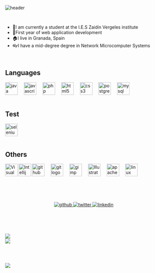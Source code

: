 ![header](https://capsule-render.vercel.app/api?type=waving&color=auto&height=300&section=header&text=Carlos%20Bernal&fontSize=90&animation=fadeIn&fontAlignY=38&desc=Welcome%20to%20my%20GitHub%20Profile%20!&descAlignY=51&descAlign=62)

<br>

- 🔭I am currently a student at the I.E.S Zaidín Vergeles institute
- 🌱First year of web application development
- 🏠I live in Granada, Spain
- 👓I have a mid-degree degree in Network Microcomputer Systems

<br>

## Languages
<div align="left">
  <img src="https://cdn.jsdelivr.net/gh/devicons/devicon/icons/java/java-original.svg" height="40" alt="java logo"  />
  <img width="12" />
  <img src="https://cdn.jsdelivr.net/gh/devicons/devicon/icons/javascript/javascript-original.svg" height="40" alt="javascript logo"  />
  <img width="12" />
  <img src="https://cdn.jsdelivr.net/gh/devicons/devicon/icons/php/php-original.svg" height="40" alt="php logo"  />
  <img width="12" />
  <img src="https://cdn.jsdelivr.net/gh/devicons/devicon/icons/html5/html5-original.svg" height="40" alt="html5 logo"  />
  <img width="12" />
  <img src="https://cdn.jsdelivr.net/gh/devicons/devicon/icons/css3/css3-original.svg" height="40" alt="css3 logo"  />
  <img width="12" />
  <img src="https://cdn.jsdelivr.net/gh/devicons/devicon/icons/postgresql/postgresql-original.svg" height="40" alt="postgresql logo"  />
  <img width="12" />
  <img src="https://cdn.simpleicons.org/mysql/4479A1" height="40" alt="mysql logo"  />
</div> 

    
<br>

   ## Test
<div align="left">
  <img src="https://skillicons.dev/icons?i=selenium" height="40" alt="selenium logo"  />
</div> 
  
<br>

  ## Others
<div align="left">
   <img align="left" alt="Visual Studio Code" width="40px" src="https://img.icons8.com/color/512/visual-studio-code-2019.png"/>
  <img align="left" alt="Intellij" width="40px" src="https://img.icons8.com/color/512/intellij-idea.png"/>
  <img src="https://cdn.jsdelivr.net/gh/devicons/devicon/icons/github/github-original.svg" height="40" alt="github logo"  />
  <img width="12" />
  <img src="https://cdn.simpleicons.org/git/F05032" height="40" alt="git logo"  />
  <img width="12" />
  <img src="https://cdn.jsdelivr.net/gh/devicons/devicon/icons/gimp/gimp-original.svg" height="40" alt="gimp logo"  />
  <img width="12" />
  <img src="https://profilinator.rishav.dev/skills-assets/adobe_illustrator-icon.svg" alt="Illustrator" height="40" />
  <img width="12" />
  <img src="https://cdn.simpleicons.org/apache/D22128" height="40" alt="apache logo"  />
  <img width="12" />
  <img src="https://cdn.jsdelivr.net/gh/devicons/devicon/icons/linux/linux-original.svg" height="40" alt="linux logo"  />
</div> 

<br><br><br>

<div align="center">
<a href="https://github.com/Caberbar" target="_blank">
<img src=https://img.shields.io/badge/github-%2324292e.svg?&style=for-the-badge&logo=github&logoColor=white alt=github style="margin-bottom: 5px;" />
</a>
<a href="https://twitter.com/CarlosBB2002" target="_blank">
<img src=https://img.shields.io/badge/twitter-%2300acee.svg?&style=for-the-badge&logo=twitter&logoColor=white alt=twitter style="margin-bottom: 5px;" />
</a>
<a href="https://linkedin.com/in/carlos-bernal-barrionuevo-036326234" target="_blank">
<img src=https://img.shields.io/badge/linkedin-%231E77B5.svg?&style=for-the-badge&logo=linkedin&logoColor=white alt=linkedin style="margin-bottom: 5px;" />
</a>  
</div> 

<br><br><br>


![](https://streak-stats.demolab.com?user=Caberbar&theme=dark&hide_border=true&date_format=j%20M%5B%20Y%5D&card_width=1000&background=EBEBEB00&ring=0B86EB&fire=0B86EB&currStreakLabel=EBEBEB)<br/>
![](https://github-readme-stats.vercel.app/api/top-langs/?username=Caberbar&theme=dark&hide_background=EBEBEB00_border=true&include_all_commits=true&count_private=false&layout=compact)<br/>

<br><br>

[![](https://visitcount.itsvg.in/api?id=Caberbar&icon=6&color=12)](https://visitcount.itsvg.in)
